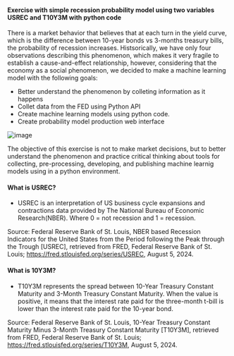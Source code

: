 ####  Exercise with simple recession probability model using two variables USREC and T10Y3M with python code

There is a market behavior that believes that at each turn in the yield curve, which is the difference between 10-year bonds vs 3-months treasury bills, the probability of recession increases. 
Histsorically, we have only four observations describing this phenomenon, which makes it very fragile to establish a cause-and-effect relationship, however, considering that the economy as a social phenomenon, 
we decided to make a machine learning model with the following goals:

- Better understand the phenomenon by colleting information as it happens
- Collet data from the FED using Python API
- Create machine learning models using python code.
- Create probability model production web interface

![image](https://github.com/user-attachments/assets/998908e1-c8a9-4087-95e1-982afae8872c)


The objective of this exercise is not to make market decisions, but to better understand the phenomenon and practice critical thinking about tools for collecting, pre-processing, developing, and publishing 
machine learnig models using in a python environment.


#### What is USREC?

- USREC is an interpretation of US business cycle expansions and contractions data provided by The National Bureau of Economic Research(NBER). Where 0 = not recession and 1 = recession.

Source: Federal Reserve Bank of St. Louis, NBER based Recession Indicators for the United States from the Period following the Peak through the Trough [USREC], retrieved from FRED, Federal Reserve Bank of St. Louis; https://fred.stlouisfed.org/series/USREC, August 5, 2024. 

#### What is 10Y3M?

- T10Y3M represents the spread between 10-Year Treasury Constant Maturity and 3-Month Treasury Constant Maturity. When the value is positive, it means that the interest rate paid for the three-month t-bill is lower than the interest rate paid for the 10-year bond.

Source: Federal Reserve Bank of St. Louis, 10-Year Treasury Constant Maturity Minus 3-Month Treasury Constant Maturity [T10Y3M], retrieved from FRED, Federal Reserve Bank of St. Louis; https://fred.stlouisfed.org/series/T10Y3M, August 5, 2024. 
